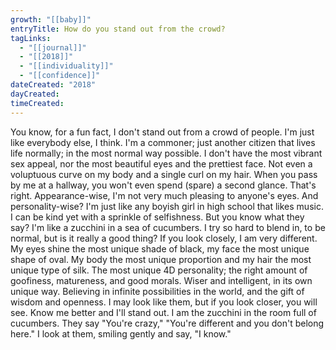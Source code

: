```yaml
---
growth: "[[baby]]"
entryTitle: How do you stand out from the crowd?
tagLinks:
  - "[[journal]]"
  - "[[2018]]"
  - "[[individuality]]"
  - "[[confidence]]"
dateCreated: "2018"
dayCreated:
timeCreated:
---
```

You know, for a fun fact, I don't stand out from a crowd of people. I'm just like everybody else, I think. I'm a commoner; just another citizen that lives life normally; in the most normal way possible. I don't have the most vibrant sex appeal, nor the most beautiful eyes and the prettiest face. Not even a voluptuous curve on my body and a single curl on my hair. When you pass by me at a hallway, you won't even spend (spare) a second glance. That's right. Appearance-wise, I'm not very much pleasing to anyone's eyes. And personality-wise? I'm just like any boyish girl in high school that likes music. I can be kind yet with a sprinkle of selfishness. But you know what they say? I'm like a zucchini in a sea of cucumbers. I try so hard to blend in, to be normal, but is it really a good thing? If you look closely, I am very different. My eyes shine the most unique shade of black, my face the most unique shape of oval. My body the most unique proportion and my hair the most unique type of silk. The most unique 4D personality; the right amount of goofiness, matureness, and good morals. Wiser and intelligent, in its own unique way. Believing in infinite possibilities in the world, and the gift of wisdom and openness. I may look like them, but if you look closer, you will see. Know me better and I'll stand out. I am the zucchini in the room full of cucumbers. They say "You're crazy," "You're different and you don't belong here." I look at them, smiling gently and say, "I know."
